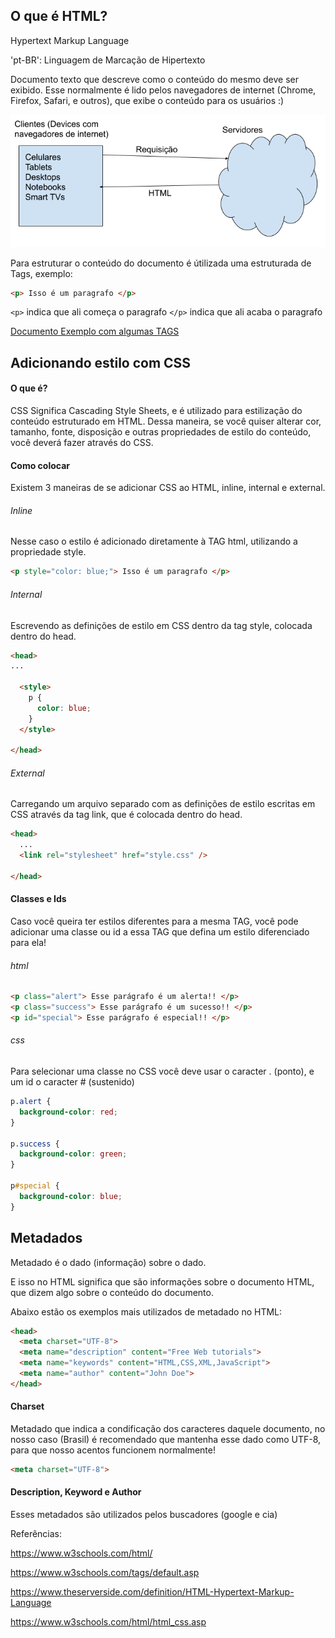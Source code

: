 ## O que é HTML?

Hypertext Markup Language

'pt-BR': Linguagem de Marcação de Hipertexto

Documento texto que descreve como o conteúdo do mesmo deve ser exibido. Esse normalmente é lido pelos navegadores de internet (Chrome, Firefox, Safari, e outros), que exibe o conteúdo para os usuários :)

![HTML na internet](./html_na_internet.png)

Para estruturar o conteúdo do documento é útilizada uma estruturada de Tags, exemplo:

```html
<p> Isso é um paragrafo </p>
```

`<p>` indica que ali começa o paragrafo
`</p>` indica que ali acaba o paragrafo

[Documento Exemplo com algumas TAGS](example.html)


## Adicionando estilo com CSS

#### O que é?

CSS Significa Cascading Style Sheets, e é utilizado para estilização do conteúdo estruturado em HTML. Dessa maneira, se você quiser alterar cor, tamanho, fonte, disposição e outras propriedades de estilo do conteúdo, você deverá fazer através do CSS.

#### Como colocar

Existem 3 maneiras de se adicionar CSS ao HTML, inline, internal e external.

###### Inline

Nesse caso o estilo é adicionado diretamente à TAG html, utilizando a propriedade style.

```html
<p style="color: blue;"> Isso é um paragrafo </p>
```

###### Internal

Escrevendo as definições de estilo em CSS dentro da tag style, colocada dentro do head.

```html
<head>
...

  <style>
    p {
      color: blue;
    }
  </style>

</head>
```

###### External

Carregando um arquivo separado com as definições de estilo escritas em CSS através da tag link, que é colocada dentro do head.

```html
<head>
  ...
  <link rel="stylesheet" href="style.css" />

</head>
```

#### Classes e Ids

Caso você queira ter estilos diferentes para a mesma TAG, você pode adicionar uma classe ou id a essa TAG que defina um estilo diferenciado para ela! 

###### html

```html
<p class="alert"> Esse parágrafo é um alerta!! </p>
<p class="success"> Esse parágrafo é um sucesso!! </p>
<p id="special"> Esse parágrafo é especial!! </p>
```

###### css

Para selecionar uma classe no CSS você deve usar o caracter . (ponto), e um id o caracter # (sustenido)

```css
p.alert {
  background-color: red;
}

p.success {
  background-color: green;
}

p#special {
  background-color: blue;
}
```

## Metadados

Metadado é o dado (informação) sobre o dado.

E isso no HTML significa que são informações sobre o documento HTML,
que dizem algo sobre o conteúdo do documento.

Abaixo estão os exemplos mais utilizados de metadado no HTML:

```html
<head>
  <meta charset="UTF-8">
  <meta name="description" content="Free Web tutorials">
  <meta name="keywords" content="HTML,CSS,XML,JavaScript">
  <meta name="author" content="John Doe">
</head>
```

#### Charset

Metadado que indica a condificação dos caracteres daquele documento,
no nosso caso (Brasil) é recomendado que mantenha esse dado como UTF-8,
para que nosso acentos funcionem normalmente!

```html
<meta charset="UTF-8">
```

#### Description, Keyword e Author

Esses metadados são utilizados pelos buscadores (google e cia)


Referências:

https://www.w3schools.com/html/

https://www.w3schools.com/tags/default.asp

https://www.theserverside.com/definition/HTML-Hypertext-Markup-Language

https://www.w3schools.com/html/html_css.asp

